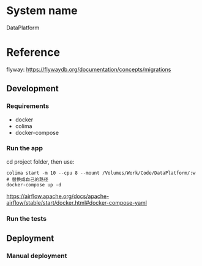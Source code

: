 # System name

DataPlatform

# Reference
flyway: https://flywaydb.org/documentation/concepts/migrations

## Development

### Requirements

- docker
- colima
- docker-compose

### Run the app

cd project folder, then use:

```shell
colima start -m 10 --cpu 8 --mount /Volumes/Work/Code/DataPlatform/:w # 替换成自己的路径
docker-compose up -d
```

https://airflow.apache.org/docs/apache-airflow/stable/start/docker.html#docker-compose-yaml

### Run the tests

## Deployment

### Manual deployment





